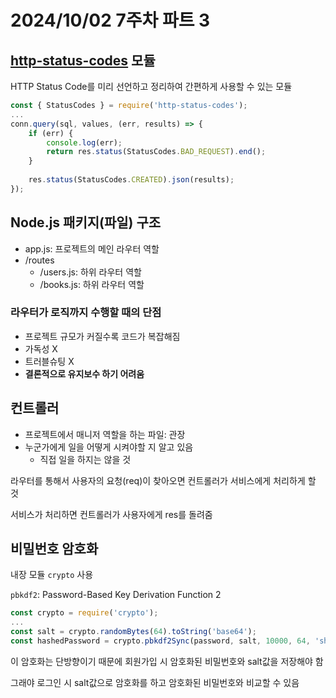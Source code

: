 # 2024/10/02 7주차 파트 3

## [http-status-codes](https://www.npmjs.com/package/http-status-codes) 모듈

HTTP Status Code를 미리 선언하고 정리하여 간편하게 사용할 수 있는 모듈

```js
const { StatusCodes } = require('http-status-codes');
...
conn.query(sql, values, (err, results) => {
    if (err) {
        console.log(err);
        return res.status(StatusCodes.BAD_REQUEST).end();
    }
    
    res.status(StatusCodes.CREATED).json(results);
});
```

## Node.js 패키지(파일) 구조

- app.js: 프로젝트의 메인 라우터 역할
- /routes
  - /users.js: 하위 라우터 역할
  - /books.js: 하위 라우터 역할

### 라우터가 로직까지 수행할 때의 단점

- 프로젝트 규모가 커질수록 코드가 복잡해짐
- 가독성 X
- 트러블슈팅 X
- **결론적으로 유지보수 하기 어려움**

## 컨트롤러

- 프로젝트에서 매니저 역할을 하는 파일: 관장
- 누군가에게 일을 어떻게 시켜야할 지 알고 있음
  - 직접 일을 하지는 않을 것

라우터를 통해서 사용자의 요청(req)이 찾아오면 컨트롤러가 서비스에게 처리하게 할 것

서비스가 처리하면 컨트롤러가 사용자에게 res를 돌려줌

## 비밀번호 암호화

내장 모듈 `crypto` 사용

`pbkdf2`: Password-Based Key Derivation Function 2

```js
const crypto = require('crypto');
...
const salt = crypto.randomBytes(64).toString('base64');
const hashedPassword = crypto.pbkdf2Sync(password, salt, 10000, 64, 'sha512').toString('base64');
```

이 암호화는 단방향이기 때문에 회원가입 시 암호화된 비밀번호와 salt값을 저장해야 함

그래야 로그인 시 salt값으로 암호화를 하고 암호화된 비밀번호와 비교할 수 있음

